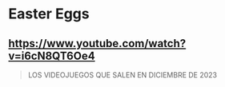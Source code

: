 # Easter Eggs

## https://www.youtube.com/watch?v=i6cN8QT6Oe4

> LOS VIDEOJUEGOS QUE SALEN EN DICIEMBRE DE 2023 
